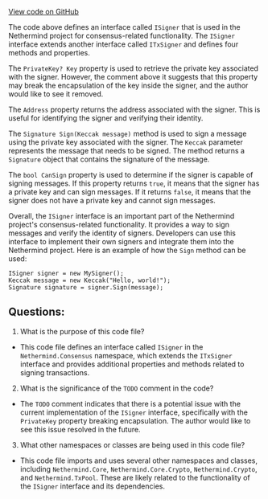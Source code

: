 [View code on GitHub](https://github.com/NethermindEth/nethermind/src/Nethermind/Nethermind.Consensus/ISigner.cs)

The code above defines an interface called `ISigner` that is used in the Nethermind project for consensus-related functionality. The `ISigner` interface extends another interface called `ITxSigner` and defines four methods and properties.

The `PrivateKey? Key` property is used to retrieve the private key associated with the signer. However, the comment above it suggests that this property may break the encapsulation of the key inside the signer, and the author would like to see it removed.

The `Address` property returns the address associated with the signer. This is useful for identifying the signer and verifying their identity.

The `Signature Sign(Keccak message)` method is used to sign a message using the private key associated with the signer. The `Keccak` parameter represents the message that needs to be signed. The method returns a `Signature` object that contains the signature of the message.

The `bool CanSign` property is used to determine if the signer is capable of signing messages. If this property returns `true`, it means that the signer has a private key and can sign messages. If it returns `false`, it means that the signer does not have a private key and cannot sign messages.

Overall, the `ISigner` interface is an important part of the Nethermind project's consensus-related functionality. It provides a way to sign messages and verify the identity of signers. Developers can use this interface to implement their own signers and integrate them into the Nethermind project. Here is an example of how the `Sign` method can be used:

```
ISigner signer = new MySigner();
Keccak message = new Keccak("Hello, world!");
Signature signature = signer.Sign(message);
```
## Questions: 
 1. What is the purpose of this code file?
- This code file defines an interface called `ISigner` in the `Nethermind.Consensus` namespace, which extends the `ITxSigner` interface and provides additional properties and methods related to signing transactions.

2. What is the significance of the `TODO` comment in the code?
- The `TODO` comment indicates that there is a potential issue with the current implementation of the `ISigner` interface, specifically with the `PrivateKey` property breaking encapsulation. The author would like to see this issue resolved in the future.

3. What other namespaces or classes are being used in this code file?
- This code file imports and uses several other namespaces and classes, including `Nethermind.Core`, `Nethermind.Core.Crypto`, `Nethermind.Crypto`, and `Nethermind.TxPool`. These are likely related to the functionality of the `ISigner` interface and its dependencies.